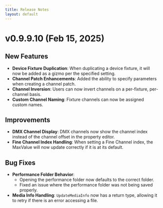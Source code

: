 ```yaml
---
title: Release Notes
layout: default
---
```


# v0.9.9.10 (Feb 15, 2025)

## New Features  
- **Device Fixture Duplication**: When duplicating a device fixture, it will now be added as a gizmo per the specified setting.  
- **Channel Patch Enhancements**: Added the ability to specify parameters when creating a channel patch.  
- **Channel Inversion**: Users can now invert channels on a per-fixture, per-channel basis.  
- **Custom Channel Naming**: Fixture channels can now be assigned custom names.  

## Improvements  
- **DMX Channel Display**: DMX channels now show the channel index instead of the channel offset in the property editor.  
- **Fine Channel Index Handling**: When setting a Fine Channel index, the MaxValue will now update correctly if it is at its default.  

## Bug Fixes  
- **Performance Folder Behavior**:  
  - Opening the performance folder now defaults to the correct folder.  
  - Fixed an issue where the performance folder was not being saved properly.  
- **Media Info Handling**: `UpdateMediaInfo` now has a return type, allowing it to retry if there is an error accessing a file.  

